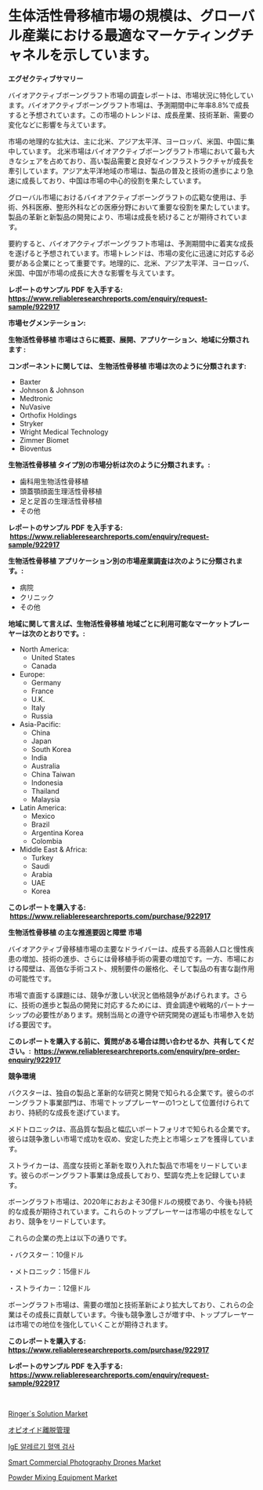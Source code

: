 <p><h1>生体活性骨移植市場の規模は、グローバル産業における最適なマーケティングチャネルを示しています。</h1></p><p><strong>エグゼクティブサマリー</strong></p>
<p><p>バイオアクティブボーングラフト市場の調査レポートは、市場状況に特化しています。バイオアクティブボーングラフト市場は、予測期間中に年率8.8%で成長すると予想されています。この市場のトレンドは、成長産業、技術革新、需要の変化などに影響を与えています。</p><p>市場の地理的な拡大は、主に北米、アジア太平洋、ヨーロッパ、米国、中国に集中しています。 北米市場はバイオアクティブボーングラフト市場において最も大きなシェアを占めており、高い製品需要と良好なインフラストラクチャが成長を牽引しています。アジア太平洋地域の市場は、製品の普及と技術の進歩により急速に成長しており、中国は市場の中心的役割を果たしています。</p><p>グローバル市場におけるバイオアクティブボーングラフトの広範な使用は、手術、外科医療、整形外科などの医療分野において重要な役割を果たしています。製品の革新と新製品の開発により、市場は成長を続けることが期待されています。</p><p>要約すると、バイオアクティブボーングラフト市場は、予測期間中に着実な成長を遂げると予想されています。市場トレンドは、市場の変化に迅速に対応する必要がある企業にとって重要です。地理的に、北米、アジア太平洋、ヨーロッパ、米国、中国が市場の成長に大きな影響を与えています。</p></p>
<p><strong>レポートのサンプル PDF を入手する: <a href="https://www.reliableresearchreports.com/enquiry/request-sample/922917">https://www.reliableresearchreports.com/enquiry/request-sample/922917</a></strong></p>
<p><strong>市場セグメンテーション:</strong></p>
<p><strong> 生物活性骨移植 市場はさらに概要、展開、アプリケーション、地域に分類されます :</strong></p>
<p><strong>コンポーネントに関しては、 生物活性骨移植 市場は次のように分類されます: &nbsp;</strong></p>
<p><ul><li>Baxter</li><li>Johnson & Johnson</li><li>Medtronic</li><li>NuVasive</li><li>Orthofix Holdings</li><li>Stryker</li><li>Wright Medical Technology</li><li>Zimmer Biomet</li><li>Bioventus</li></ul></p>
<p><strong> 生物活性骨移植 タイプ別の市場分析は次のように分類されます。:</strong></p>
<p><ul><li>歯科用生物活性骨移植</li><li>頭蓋顎顔面生理活性骨移植</li><li>足と足首の生理活性骨移植</li><li>その他</li></ul></p>
<p><strong>レポートのサンプル PDF を入手する: &nbsp;<a href="https://www.reliableresearchreports.com/enquiry/request-sample/922917">https://www.reliableresearchreports.com/enquiry/request-sample/922917</a></strong></p>
<p><strong> 生物活性骨移植 アプリケーション別の市場産業調査は次のように分類されます。:</strong></p>
<p><ul><li>病院</li><li>クリニック</li><li>その他</li></ul></p>
<p><strong>地域に関して言えば、生物活性骨移植 地域ごとに利用可能なマーケットプレーヤーは次のとおりです。:</strong></p>
<p><ul>
    <li>
        North America:
        <ul>
            <li>United States</li>
            <li>Canada</li>
        </ul>
    </li>
    <li>
        Europe:
        <ul>
            <li>Germany</li>
            <li>France</li>
            <li>U.K.</li>
            <li>Italy</li>
            <li>Russia</li>
        </ul>
    </li>
    <li>
        Asia-Pacific:
        <ul>
            <li>China</li>
            <li>Japan</li>
            <li>South Korea</li>
            <li>India</li>
            <li>Australia</li>
            <li>China Taiwan</li>
            <li>Indonesia</li>
            <li>Thailand</li>
            <li>Malaysia</li>
        </ul>
    </li>
    <li>
        Latin America:
        <ul>
            <li>Mexico</li>
            <li>Brazil</li>
            <li>Argentina Korea</li>
            <li>Colombia</li>
        </ul>
    </li>
    <li>
        Middle East & Africa:
        <ul>
            <li>Turkey</li>
            <li>Saudi</li>
            <li>Arabia</li>
            <li>UAE</li>
            <li>Korea</li>
        </ul>
    </li>
    </ul></p>
<p><strong>このレポートを購入する: &nbsp;<a href="https://www.reliableresearchreports.com/purchase/922917">https://www.reliableresearchreports.com/purchase/922917</a></strong></p>
<p><strong>生物活性骨移植 の主な推進要因と障壁 市場</strong></p>
<p><p>バイオアクティブ骨移植市場の主要なドライバーは、成長する高齢人口と慢性疾患の増加、技術の進歩、さらには骨移植手術の需要の増加です。一方、市場における障壁は、高価な手術コスト、規制要件の厳格化、そして製品の有害な副作用の可能性です。</p><p>市場で直面する課題には、競争が激しい状況と価格競争があげられます。さらに、技術の進歩と製品の開発に対応するためには、資金調達や戦略的パートナーシップの必要性があります。規制当局との遵守や研究開発の遅延も市場参入を妨げる要因です。</p></p>
<p><strong>このレポートを購入する前に、質問がある場合は問い合わせるか、共有してください。:&nbsp; <a href="https://www.reliableresearchreports.com/enquiry/pre-order-enquiry/922917">https://www.reliableresearchreports.com/enquiry/pre-order-enquiry/922917</a></strong></p>
<p><strong>競争環境</strong></p>
<p><p>バクスターは、独自の製品と革新的な研究と開発で知られる企業です。彼らのボーングラフト事業部門は、市場でトッププレーヤーの1つとして位置付けられており、持続的な成長を遂げています。</p><p>メドトロニックは、高品質な製品と幅広いポートフォリオで知られる企業です。彼らは競争激しい市場で成功を収め、安定した売上と市場シェアを獲得しています。</p><p>ストライカーは、高度な技術と革新を取り入れた製品で市場をリードしています。彼らのボーングラフト事業は急成長しており、堅調な売上を記録しています。</p><p>ボーングラフト市場は、2020年におおよそ30億ドルの規模であり、今後も持続的な成長が期待されています。これらのトッププレーヤーは市場の中核をなしており、競争をリードしています。</p><p>これらの企業の売上は以下の通りです。</p><p>・バクスター：10億ドル</p><p>・メトロニック：15億ドル</p><p>・ストライカー：12億ドル</p><p>ボーングラフト市場は、需要の増加と技術革新により拡大しており、これらの企業はその成長に貢献しています。今後も競争激しさが増す中、トッププレーヤーは市場での地位を強化していくことが期待されます。</p></p>
<p><strong>このレポートを購入する: &nbsp; <a href="https://www.reliableresearchreports.com/purchase/922917">https://www.reliableresearchreports.com/purchase/922917</a></strong></p>
<p><strong>レポートのサンプル PDF を入手する: &nbsp;<a href="https://www.reliableresearchreports.com/enquiry/request-sample/922917">https://www.reliableresearchreports.com/enquiry/request-sample/922917</a></strong><strong></strong></p>
<p>&nbsp;</p>
<p><p><a href="https://github.com/FassouRP/Market-Research-Report-List-3/blob/main/ringers-solution-market.md">Ringer`s Solution Market</a></p><p><a href="https://github.com/mohamedbakry57/Market-Research-Report-List-2/blob/main/8967130182575.md">オピオイド離脱管理</a></p><p><a href="https://github.com/laholand/Market-Research-Report-List-2/blob/main/5997580182563.md">IgE 알레르기 혈액 검사</a></p><p><a href="https://issuu.com/reportprime-2/docs/smart-commercial-photography-drones-market-size-20">Smart Commercial Photography Drones Market</a></p><p><a href="https://issuu.com/reportprime-2/docs/powder-mixing-equipment-market-size-2030.pptx">Powder Mixing Equipment Market</a></p></p>